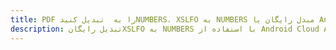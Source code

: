 ---title: PDF را به  تبدیل کنیدNUMBERS، XSLFO به NUMBERS مبدل رایگان یا Android SDKdescription: تبدیل رایگانXSLFO به NUMBERS با استفاده از Android Cloud APIs & SDK همچنین اسناد PDF را در Cloud ایجاد، ویرایش و رندر کنید.---